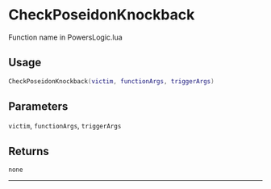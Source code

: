 # CheckPoseidonKnockback
Function name in PowersLogic.lua
## Usage
```lua
CheckPoseidonKnockback(victim, functionArgs, triggerArgs)
```
## Parameters
`victim`, `functionArgs`, `triggerArgs`
## Returns
`none`

---